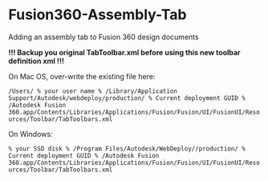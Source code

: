# Fusion360-Assembly-Tab

Adding an assembly tab to Fusion 360 design documents

**!!! Backup you original TabToolbar.xml before using this new toolbar definition xml !!!**

On Mac OS, over-write the existing file here:

`/Users/ % your user name % /Library/Application Support/Autodesk/webdeploy/production/ % Current deployment GUID % /Autodesk Fusion 360.app/Contents/Libraries/Applications/Fusion/Fusion/UI/FusionUI/Resources/Toolbar/TabToolbars.xml`

On Windows:

`% your SSD disk % /Program Files/Autodesk/WebDeploy//production/ % Current deployment GUID % /Autodesk Fusion 360.app/Contents/Libraries/Applications/Fusion/Fusion/UI/FusionUI/Resources/Toolbar/TabToolbars.xml`
